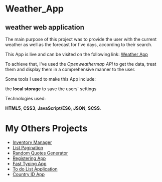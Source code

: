 # Weather_App 
## weather web application

The main purpose of this project was to provide the user with the current weather as well as the forecast for five days, according to their search. 

This App is live and can be visited on the following link:  [Weather App](https://dalytekam.github.io/Weather_App/)

To achieve that, I've used the *Openweathermap API* to get the data, treat them and display them in a comprehensive manner to the user. 

Some tools I used to make this App include: 

the **local storage** to save the users' settings

Technologies used: 

**HTML5**, **CSS3**, **JavaScript/ES6**, **JSON**, **SCSS**.

# My Others Projects

- [Inventory Manager](https://inventory-app-manager.herokuapp.com/)
- [List Pagination](https://list-pagination.netlify.com/)
- [Random Quotes Generator](https://quote-gener.netlify.com/)
- [Registering App](https://registering-app.netlify.com/)
- [Fast Typing App](https://fast-typing-app.netlify.com/)
- [To do List Application](https://dalytekam.github.io/Todo-list-Application/)
- [Country ID App](https://dalytekam.github.io/Countries_Datas)

